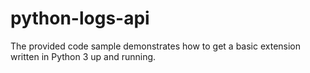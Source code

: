 # python-logs-api
The provided code sample demonstrates how to get a basic extension written in Python 3 up and running.
